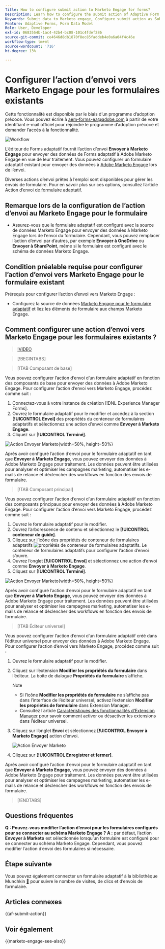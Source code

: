 ```yaml
---
Title: How to configure submit action to Marketo Engage for forms?
Description: Learn how to configure the submit action of Adaptive Form to send data to Marketo Engage.
Keywords: Submit data to Marketo engage, Configure submit action as Submit to Marketo Engage
Feature: Adaptive Forms, Form Data Model
Role: User, Developer
exl-id: 0683564b-1ac4-42b4-bc08-101c4fdef286
source-git-commit: ce4646d8db1870f8ec85faddeb4e0a6a04f4c46e
workflow-type: tm+mt
source-wordcount: '716'
ht-degree: 13%

---
```


# Configurer l’action d’envoi vers Marketo Engage pour les formulaires existants

<span class="preview"> Cette fonctionnalité est disponible par le biais d’un programme d’adoption précoce. Vous pouvez écrire à aem-forms-ea@adobe.com à partir de votre identifiant e-mail officiel pour rejoindre le programme d’adoption précoce et demander l’accès à la fonctionnalité. </span>

![Workflow](/help/forms/assets/workflow-marketo-3.png)

L’éditeur de Forms adaptatif fournit l’action d’envoi **Envoyer à Marketo Engage** pour envoyer des données de Forms adaptatif à Adobe Marketo Engage en vue de leur traitement. Vous pouvez configurer un formulaire adaptatif existant pour envoyer des données à [Adobe Marketo Engage](https://experienceleague.adobe.com/fr/docs/marketo/using/home) lors de l’envoi.

Diverses actions d’envoi prêtes à l’emploi sont disponibles pour gérer les envois de formulaire. Pour en savoir plus sur ces options, consultez l’article [Action d’envoi de formulaire adaptatif](/help/forms/configure-submit-actions-core-components.md).

## Remarque lors de la configuration de l’action d’envoi au Marketo Engage pour le formulaire

* Assurez-vous que le formulaire adaptatif est configuré avec la source de données Marketo Engage pour envoyer des données à Marketo Engage lors de l’envoi du formulaire. Cependant, vous pouvez remplacer l’action d’envoi par d’autres, par exemple **Envoyer à OneDrive** ou **Envoyer à SharePoint**, même si le formulaire est configuré avec le schéma de données Marketo Engage.

## Condition préalable requise pour configurer l’action d’envoi vers Marketo Engage pour le formulaire existant

Prérequis pour configurer l’action d’envoi vers Marketo Engage :

* Configurez la source de données [Marketo Engage pour le formulaire adaptatif](/help/forms/use-marketo-engage-data-source-in-form.md) et liez les éléments de formulaire aux champs Marketo Engage.

## Comment configurer une action d’envoi vers Marketo Engage pour les formulaires existants ?

>[!VIDEO](https://video.tv.adobe.com/v/3442866/submit-action-marketo-engage-marketo-aem-aem-forms-engage)

>[!BEGINTABS]

>[!TAB Composant de base]

Vous pouvez configurer l’action d’envoi d’un formulaire adaptatif en fonction des composants de base pour envoyer des données à Adobe Marketo Engage. Pour configurer l’action d’envoi vers Marketo Engage, procédez comme suit :

1. Connectez-vous à votre instance de création [!DNL Experience Manager Forms].
1. Ouvrez le formulaire adaptatif pour le modifier et accédez à la section **[!UICONTROL Envoi]** des propriétés du conteneur de formulaires adaptatifs et sélectionnez une action d’envoi comme **Envoyer à Marketo Engage**.
1. Cliquez sur **[!UICONTROL Terminé]**.

![Action Envoyer Marketo](/help/forms/assets/marketo-engage-submit-action-af.png){width=50%, height=50%}

Après avoir configuré l’action d’envoi pour le formulaire adaptatif en tant que **Envoyer à Marketo Engage**, vous pouvez envoyer des données à Adobe Marketo Engage pour traitement. Les données peuvent être utilisées pour analyser et optimiser les campagnes marketing, automatiser les e-mails de relance et déclencher des workflows en fonction des envois de formulaire.

>[!TAB Composant principal]

Vous pouvez configurer l’action d’envoi d’un formulaire adaptatif en fonction des composants principaux pour envoyer des données à Adobe Marketo Engage. Pour configurer l’action d’envoi vers Marketo Engage, procédez comme suit :

1. Ouvrez le formulaire adaptatif pour le modifier.
1. Ouvrez l’arborescence de contenu et sélectionnez le **[!UICONTROL conteneur de guide]**.
1. Cliquez sur l’icône des propriétés de conteneur de formulaires adaptatifs ![propriétés de conteneur de formulaires adaptatifs](/help/forms/assets/configure-icon.svg). Le conteneur de formulaires adaptatifs pour configurer l’action d’envoi s’ouvre.
1. Ouvrez l’onglet **[!UICONTROL Envoi]** et sélectionnez une action d’envoi comme **Envoyer à Marketo Engage**.
1. Cliquez sur **[!UICONTROL Terminé]**.

![Action Envoyer Marketo](/help/forms/assets/marketo-engage-submit-action.png){width=50%, height=50%}

Après avoir configuré l’action d’envoi pour le formulaire adaptatif en tant que **Envoyer à Marketo Engage**, vous pouvez envoyer des données à Adobe Marketo Engage pour traitement. Les données peuvent être utilisées pour analyser et optimiser les campagnes marketing, automatiser les e-mails de relance et déclencher des workflows en fonction des envois de formulaire.

>[!TAB Éditeur universel]

Vous pouvez configurer l’action d’envoi d’un formulaire adaptatif créé dans l’éditeur universel pour envoyer des données à Adobe Marketo Engage. Pour configurer l’action d’envoi vers Marketo Engage, procédez comme suit :

1. Ouvrez le formulaire adaptatif pour le modifier.
1. Cliquez sur l’extension **Modifier les propriétés du formulaire** dans l’éditeur.
La boîte de dialogue **Propriétés du formulaire** s’affiche.

   >[!NOTE]
   >
   > * Si l’icône **Modifier les propriétés de formulaire** ne s’affiche pas dans l’interface de l’éditeur universel, activez l’extension **Modifier les propriétés de formulaire** dans Extension Manager.
   > * Consultez l’article [Caractéristiques des fonctionnalités d’Extension Manager](https://developer.adobe.com/uix/docs/extension-manager/feature-highlights/#enablingdisabling-extensions) pour savoir comment activer ou désactiver les extensions dans l’éditeur universel.

1. Cliquez sur l’onglet **Envoi** et sélectionnez **[!UICONTROL Envoyer à Marketo Engage]** action d’envoi.

   ![Action Envoyer Marketo](/help/forms/assets/marketo-engage-submit-action-ue.png)

1. Cliquez sur **[!UICONTROL Enregistrer et fermer]**.

Après avoir configuré l’action d’envoi pour le formulaire adaptatif en tant que **Envoyer à Marketo Engage**, vous pouvez envoyer des données à Adobe Marketo Engage pour traitement. Les données peuvent être utilisées pour analyser et optimiser les campagnes marketing, automatiser les e-mails de relance et déclencher des workflows en fonction des envois de formulaire.

>[!ENDTABS]

## Questions fréquentes

**Q : Pouvez-vous modifier l’action d’envoi pour les formulaires configurés pour se connecter au schéma Marketo Engage ?**
**A :** par défaut, l’action **Envoyer à Marketo** est sélectionnée lorsqu’un formulaire est configuré pour se connecter au schéma Marketo Engage. Cependant, vous pouvez modifier l’action d’envoi des formulaires si nécessaire.

## Étape suivante

Vous pouvez également connecter un formulaire adaptatif à la bibliothèque Munchkin [&#128279;](https://experienceleague.adobe.com/fr/docs/marketo/using/product-docs/administration/setup/munchkin) pour suivre le nombre de visites, de clics et d’envois de formulaire.

## Articles connexes

{{af-submit-action}}

## Voir également

{{marketo-engage-see-also}}
